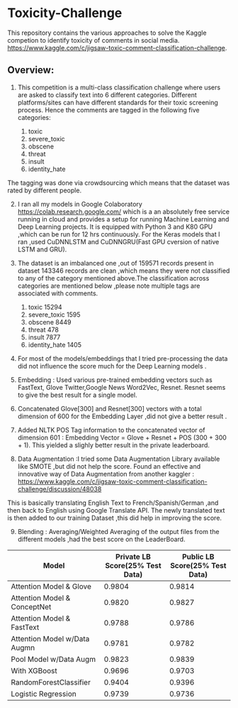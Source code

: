# Toxicity-Challenge
This repository contains the various approaches to solve the Kaggle competion to identify toxicity of comments in social media.
https://www.kaggle.com/c/jigsaw-toxic-comment-classification-challenge.

Overview:
---------

1. This competition is a multi-class classification challenge where users are asked to classify text into 6 different     categories.
   Different platforms/sites can have different standards for their toxic screening process. Hence the comments are tagged in   the following five categories:

   1. toxic
   2. severe_toxic
   3. obscene
   4. threat
   5. insult
   6. identity_hate
   
  The tagging was done via crowdsourcing which means that the dataset was rated by different people.




2. I ran all my models in Google Colaboratory  https://colab.research.google.com/ which is a an absolutely free service running in cloud and provides a setup for running Machine Learning and Deep Learning projects. It is equipped with Python 3 and K80 GPU ,which can be run for 12 hrs continuously. For the Keras models that I ran ,used CuDNNLSTM and CuDNNGRU(Fast GPU cversion of native LSTM and GRU).



3. The dataset is an imbalanced one ,out of 159571 records present in dataset 143346 records are clean ,which means they were not classified to any of the category mentioned above.The classification across categories are mentioned below ,please note multiple tags are associated with comments.

   1. toxic         15294
   2. severe_toxic  1595
   3. obscene       8449
   4. threat        478
   5. insult        7877
   6. identity_hate 1405
   
4. For most of the models/embeddings that I tried pre-processing the data did not influence the score much for the Deep Learning models .   


5. Embedding : Used various pre-trained embedding vectors such as FastText, Glove Twitter,Google News Word2Vec, Resnet.
   Resnet seems to give the best result for a single model.
   
6. Concatenated Glove[300] and Resnet[300] vectors with a total dimension of 600 for the Embedding Layer ,did not give a better result .

 7. Added NLTK POS Tag information to the concatenated vector of dimension 601 :
 Embedding Vector = Glove + Resnet + POS (300 + 300 + 1).
 This yielded a slighly better result in the private leaderboard.
 
8. Data Augmentation :I tried some Data Augmentation Library available like SMOTE ,but did not help the score.
  Found an effective and innovative way of Data Augmentation from another kaggler : 
  https://www.kaggle.com/c/jigsaw-toxic-comment-classification-challenge/discussion/48038
  
  This is basically translating English  Text to French/Spanish/German ,and then back to English using Google Translate API.
  The newly translated text is then added to our training Dataset ,this did help in improving the score.
  
 9. Blending : Averaging/Weighted Averaging of the output files from the different models ,had the best score on the LeaderBoard. 








|      Model                  | Private LB Score(25% Test Data)| Public LB Score(25% Test Data) 
| --------------------------- | -------------------------------| -------------------------------|
| Attention Model & Glove     |      0.9804                    |      0.9814
| Attention Model & ConceptNet|      0.9820                    |      0.9827
| Attention Model & FastText  |      0.9788                    |      0.9786
| Attention Model w/Data Augmn|      0.9781                    |      0.9782
| Pool Model w/Data Augm      |      0.9823                    |      0.9839
| With XGBoost                |      0.9696                    |      0.9703
| RandomForestClassifier      |      0.9404                    |      0.9396
| Logistic Regression         |      0.9739                    |      0.9736
